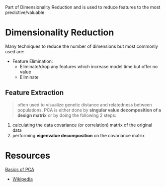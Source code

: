 Part of Dimensionality Reduction and is used to reduce features to the most predictive/valuable

# Dimensionality Reduction
Many techniques to reduce the number of dimensions but most commonly used are:




- Feature Elimination:
   - Eliminate/drop any features which increase model time but offer no value
   - Eliminate 

## Feature Extraction


> often used to visualize genetic distance and relatedness between populations. PCA is either done by **singular value decomposition of a design matrix** or by doing the following 2 steps:
1. calculating the data covariance (or correlation) matrix of the original data
1. performing **eigenvalue decomposition** on the covariance matrix

# Resources
[Basics of PCA](https://link.medium.com/TPC8U5LDI6)
* [Wikipedia](https://en.wikipedia.org/wiki/Principal_component_analysis)